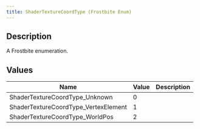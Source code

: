 ```yaml
---
title: ShaderTextureCoordType (Frostbite Enum)
---
```

## Description

A Frostbite enumeration.

## Values

| Name                                  | Value | Description |
| ------------------------------------- | ----- | ----------- |
| ShaderTextureCoordType\_Unknown       | 0     |             |
| ShaderTextureCoordType\_VertexElement | 1     |             |
| ShaderTextureCoordType\_WorldPos      | 2     |             |
